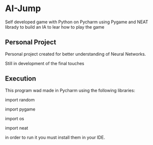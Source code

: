 # AI-Jump
Self developed game with Python on Pycharm using Pygame and NEAT librady to build an IA to lear how to play the game

## Personal Project

Personal project created for better understanding of Neural Networks.

Still in development of  the final touches

## Execution
This program wad made in Pycharm using the following libraries:

import random

import pygame

import os

import neat

in order to run it you must install them in your IDE.

